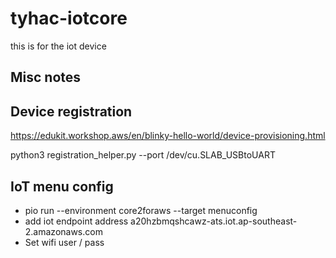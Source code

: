 # tyhac-iotcore
this is for the iot device

## Misc notes

## Device registration

https://edukit.workshop.aws/en/blinky-hello-world/device-provisioning.html

python3 registration_helper.py --port /dev/cu.SLAB_USBtoUART

## IoT menu config

* pio run --environment core2foraws --target menuconfig
* add iot endpoint address
    a20hzbmqshcawz-ats.iot.ap-southeast-2.amazonaws.com
* Set wifi user / pass

